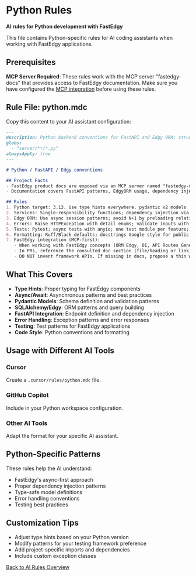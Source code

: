 # Python Rules

**AI rules for Python development with FastEdgy**

This file contains Python-specific rules for AI coding assistants when working with FastEdgy applications.

## Prerequisites

**MCP Server Required**: These rules work with the MCP server "fastedgy-docs" that provides access to FastEdgy documentation. Make sure you have configured the [MCP integration](../mcp.md) before using these rules.

## Rule File: python.mdc

Copy this content to your AI assistant configuration:

```markdown title="python.mdc"
---
description: Python backend conventions for FastAPI and Edgy ORM: structure, errors, and testing
globs:
  - "server/**/*.py"
alwaysApply: true
---

# Python / FastAPI / Edgy conventions

## Project Facts
- FastEdgy product docs are exposed via an MCP server named "fastedgy-docs"
- Documentation covers FastAPI patterns, EdgyORM usage, dependency injection, and FastEdgy framework features

## Rules
1. Python target: 3.13. Use type hints everywhere. pydantic v2 models
2. Services: Single-responsibility functions; dependency injection via FastAPI Depends; no global state
3. Edgy ORM: Use async session patterns; avoid N+1 by preloading relations; never perform writes in GET handlers
4. Errors: Raise HTTPException with detail enums; validate inputs with pydantic; log at error boundary
5. Tests: Pytest; async tests with anyio; one test module per feature; add regression test for every bugfix
6. Formatting: Ruff/Black defaults; docstrings Google style for public funcs/classes
7. FastEdgy integration (MCP-first):
   - When working with FastEdgy concepts (ORM Edgy, DI, API Routes Generator, Query Builder, Fields Selector, Metadata Generator, ORM Extensions, Database Migration, Queued Tasks, CLI, i18n, Multi Tenant, Email, Storage, Authentication, settings), MUST first call MCP **fastedgy-docs** → `search("keywords")`, then `read(uri)` for the top result **before coding**
   - In PRs, reference the consulted doc section (file/heading or link)
   - DO NOT invent framework APIs. If missing in docs, propose a thin wrapper with clear TODO and link to the doc gap
```

## What This Covers

- **Type Hints**: Proper typing for FastEdgy components
- **Async/Await**: Asynchronous patterns and best practices
- **Pydantic Models**: Schema definition and validation patterns
- **SQLAlchemy/Edgy**: ORM patterns and query building
- **FastAPI Integration**: Endpoint definition and dependency injection
- **Error Handling**: Exception patterns and error responses
- **Testing**: Test patterns for FastEdgy applications
- **Code Style**: Python conventions and formatting

## Usage with Different AI Tools

### Cursor
Create a `.cursor/rules/python.mdc` file.

### GitHub Copilot
Include in your Python workspace configuration.

### Other AI Tools
Adapt the format for your specific AI assistant.

## Python-Specific Patterns

These rules help the AI understand:

- FastEdgy's async-first approach
- Proper dependency injection patterns
- Type-safe model definitions
- Error handling conventions
- Testing best practices

## Customization Tips

- Adjust type hints based on your Python version
- Modify patterns for your testing framework preference
- Add project-specific imports and dependencies
- Include custom exception classes

[Back to AI Rules Overview](../ai-rules.md)
